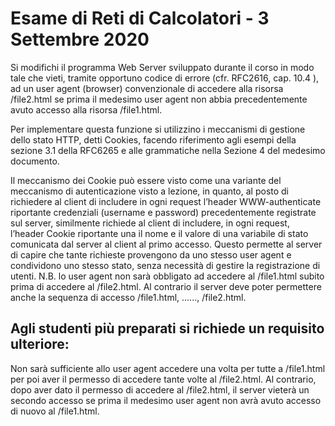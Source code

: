 # Esame di Reti di Calcolatori - 3 Settembre 2020

Si modifichi il programma Web Server sviluppato durante il corso in modo tale che vieti, tramite
opportuno codice di errore (cfr. RFC2616, cap. 10.4 ), ad un user agent (browser) convenzionale di
accedere alla risorsa /file2.html se prima il medesimo user agent non abbia precedentemente
avuto accesso alla risorsa /file1.html.

Per implementare questa funzione si utilizzino i meccanismi di gestione dello stato HTTP, detti
Cookies, facendo riferimento agli esempi della sezione 3.1 della RFC6265 e alle grammatiche nella
Sezione 4 del medesimo documento.

Il meccanismo dei Cookie può essere visto come una variante del meccanismo di autenticazione visto
a lezione, in quanto, al posto di richiedere al client di includere in ogni request l’header
WWW-authenticate riportante credenziali (username e password) precedentemente registrate sul
server, similmente richiede al client di includere, in ogni request, l’header Cookie riportante una il
nome e il valore di una variabile di stato comunicata dal server al client al primo accesso. Questo
permette al server di capire che tante richieste provengono da uno stesso user agent e condividono
uno stesso stato, senza necessità di gestire la registrazione di utenti.
N.B. lo user agent non sarà obbligato ad accedere al /file1.html subito prima di accedere al
/file2.html. Al contrario il server deve poter permettere anche la sequenza di accesso
/file1.html, ...<altre risorse>..., /file2.html.
  
## Agli studenti più preparati si richiede un requisito ulteriore:
  
Non sarà sufficiente allo user agent accedere una volta per tutte a /file1.html per poi aver il
permesso di accedere tante volte al /file2.html. Al contrario, dopo aver dato il permesso di
accedere al /file2.html, il server vieterà un secondo accesso se prima il medesimo user agent
non avrà avuto accesso di nuovo al /file1.html.
